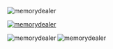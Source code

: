 
<p align="left"> <img src="https://komarev.com/ghpvc/?username=memorydealer&label=Profile%20views&color=0e75b6&style=flat" alt="memorydealer" /> </p>

<p align="left"> <a href="https://github.com/ryo-ma/github-profile-trophy"><img src="https://github-profile-trophy.vercel.app/?username=memorydealer" alt="memorydealer" /></a> </p>

<p><img align="left" src="https://github-readme-stats.vercel.app/api/top-langs?username=memorydealer&show_icons=true&locale=en&layout=compact" alt="memorydealer" /></p>

<p><img align="center" src="https://github-readme-streak-stats.herokuapp.com/?user=memorydealer&" alt="memorydealer" /></p>

<!--
**MemoryDealer/MemoryDealer** is a ✨ _special_ ✨ repository because its `README.md` (this file) appears on your GitHub profile.

Here are some ideas to get you started:

- 🔭 I’m currently working on ...
- 🌱 I’m currently learning ...
- 👯 I’m looking to collaborate on ...
- 🤔 I’m looking for help with ...
- 💬 Ask me about ...
- 📫 How to reach me: ...
- 😄 Pronouns: ...
- ⚡ Fun fact: ...
-->
